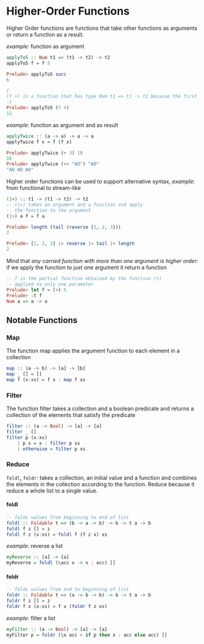 # Higher-Order Functions
Higher Order functions are functions that take other functions as arguments or return a function as a result. 

*example:* function as argument
```haskell
applyTo5 :: Num t1 => (t1 -> t2) -> t2
applyTo5 f = f 5

Prelude> applyTo5 succ 
6

{-
(7 +) is a function that has type Num t1 => t1 -> t1 because the first argument of the function (+) is fixed as 7
-}
Prelude> applyTo5 (7 +)
12
```

*example*: function as argument and as result
```haskell
applyTwice :: (a -> a) -> a -> a
applyTwice f x = f (f x)

Prelude> applyTwice (+ 3) 10
16
Prelude> applyTwice (++ "AO") "AO"
"AO AO AO"
```

Higher order functions can be used to support alternative syntax, 
*example*: from functional to stream-like
```haskell
(|>) :: t1 -> (t1 -> t2) -> t2
-- (|>) takes an argument and a function and apply 
-- the function to the argument
(|>) a f = f a

Prelude> length (tail (reverse [1, 2, 3]))
2

Prelude> [1, 2, 3] |> reverse |> tail |> length
2
```

Mind that *any carried function with more than one argument is higher order*: if we apply the function to just one argument it return a function
```haskell
-- f is the partial function obtained by the function (+)
-- applied to only one parameter
Prelude> let f = (+) 5
Prelude> :t f 
Num a => a -> a
```

## Notable Functions
### Map
The function map applies the argument function to each element in a collection 
```haskell
map :: (a -> b) -> [a] -> [b]
map _ [] = []
map f (x:xs) = f x : map f xs
```

### Filter
The function filter takes a collection and a boolean predicate and returns a collection of the elements that satisfy the predicate
```haskell
filter :: (a -> Bool) -> [a] -> [a]
filter _ []
filter p (x:xs)
	| p x = x : filter p xs
	| otherwise = filter p xs
```

### Reduce 
`foldl`, `foldr`: takes a collection, an initial value and a function and combines the elements in the collection according to the function. 
Reduce because it reduce a whole list to a single value. 

#### foldl
```haskell
-- folds values from beginning to end of list
foldl :: Foldable t => (b -> a -> b) -> b -> t a -> b
foldl f z [] = z
foldl f z (x:xs) = foldl f (f z x) xs
```

*example*: reverse a list
```haskell
myReverse :: [a] -> [a]
myReverse = foldl (\acc x -> x : acc) []
```

#### foldr
```haskell
-- folds values from end to beginning of list
foldr :: Foldable t => (a -> b -> b) -> b -> t a -> b
foldr f z [] = z
foldr f z (x:xs) = f x (foldr f z xs)
```

*example*: filter a list
```haskell
myFilter :: (a -> Bool) -> [a] -> [a]
myFilter p = foldr (\x acc > if p then x : acc else acc) []
```
